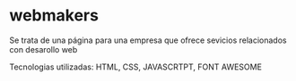 # webmakers

Se trata de una página para una empresa que ofrece sevicios relacionados con desarollo web 

Tecnologias utilizadas:
HTML, 
CSS, 
JAVASCRTPT, 
FONT AWESOME
